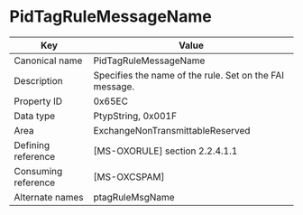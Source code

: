 # PidTagRuleMessageName

| Key | Value |
|---|---|
| Canonical name | PidTagRuleMessageName |
| Description | Specifies the name of the rule. Set on the FAI message. |
| Property ID | 0x65EC |
| Data type | PtypString, 0x001F |
| Area | ExchangeNonTransmittableReserved |
| Defining reference | [MS-OXORULE] section 2.2.4.1.1 |
| Consuming reference | [MS-OXCSPAM] |
| Alternate names | ptagRuleMsgName |
